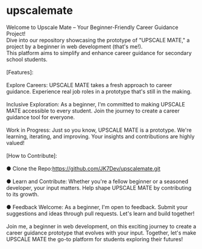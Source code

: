 # upscalemate
Welcome to Upscale Mate – Your Beginner-Friendly Career Guidance Project! <br>
Dive into our repository showcasing the prototype of "UPSCALE MATE," a project by a beginner in web development (that's me!). <br>
This platform aims to simplify and enhance career guidance for secondary school students.<br> <br>
[Features]:
<br>
<br>
 Explore Careers: UPSCALE MATE takes a fresh approach to career guidance. Experience real job roles in a prototype that's still in the making.
 <br>
 <br>
  Inclusive Exploration: As a beginner, I'm committed to making UPSCALE MATE accessible to every student. Join the journey to create a career guidance tool for everyone.
  <br>
  <br>
   Work in Progress: Just so you know, UPSCALE MATE is a prototype. We're learning, iterating, and improving. Your insights and contributions are highly valued!
   <br>
   <br>
   [How to Contribute]:
   <br>
   <br>
  ● Clone the Repo:https://github.com/JK7Dev/upscalemate.git
<br>
<br>
  ● Learn and Contribute: Whether you're a fellow beginner or a seasoned developer, your input matters. Help shape UPSCALE MATE by contributing to its growth.
   <br>
   <br>
  ● Feedback Welcome: As a beginner, I'm open to feedback. Submit your suggestions and ideas through pull requests. Let's learn and build together!
   <br>
   <br>
   Join me, a beginner in web development, on this exciting journey to create a career guidance prototype that evolves with your input. Together, let's make UPSCALE MATE the go-to platform for students exploring their futures!
